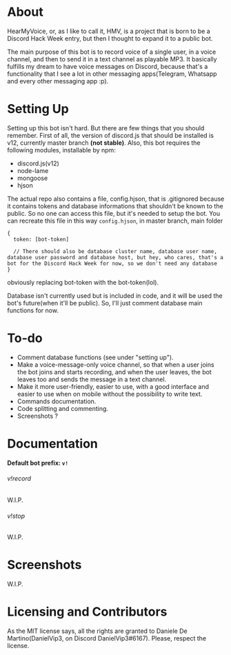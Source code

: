 # About
HearMyVoice, or, as I like to call it, HMV, is a project that is born to be a Discord Hack Week entry, but then I thought to expand it to a public bot.

The main purpose of this bot is to record voice of a single user, in a voice channel, and then to send it in a text channel as playable MP3.
It basically fulfills my dream to have voice messages on Discord, because that's a functionality that I see a lot in other messaging apps(Telegram, Whatsapp and every other messaging app :p).

# Setting Up
Setting up this bot isn't hard. But there are few things that you should remember.
First of all, the version of discord.js that should be installed is v12, currently master branch **(not stable)**.
Also, this bot requires the following modules, installable by npm:
  - discord.js(v12)
  - node-lame
  - mongoose
  - hjson
  
The actual repo also contains a file, config.hjson, that is .gitignored because it contains tokens and database informations that shouldn't be known to the public. So no one can access this file, but it's needed to setup the bot.
You can recreate this file in this way
`config.hjson`, in master branch, main folder
```
{
  token: [bot-token]
  
  // There should also be database cluster name, database user name, database user password and database host, but hey, who cares, that's a bot for the Discord Hack Week for now, so we don't need any database
}
```
obviously replacing bot-token with the bot-token(lol).

Database isn't currently used but is included in code, and it will be used the bot's future(when it'll be public). So, I'll just comment database main functions for now.

# To-do
- Comment database functions (see under "setting up").
- Make a voice-message-only voice channel, so that when a user joins the bot joins and starts recording, and when the user leaves, the bot leaves too and sends the message in a text channel.
- Make it more user-friendly, easier to use, with a good interface and easier to use when on mobile without the possibility to write text.
- Commands documentation.
- Code splitting and commenting.
- Screenshots ?

# Documentation
**Default bot prefix: `v!`**

###### v!record
  W.I.P.
###### v!stop
  W.I.P.

# Screenshots

W.I.P.

# Licensing and Contributors
As the MIT license says, all the rights are granted to Daniele De Martino(DanielVip3, on Discord DanielVip3#6167).
Please, respect the license.
